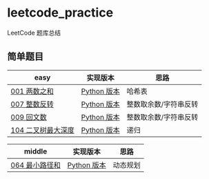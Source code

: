 # leetcode_practice
LeetCode 题库总结

## 简单题目
| easy | 实现版本 | 思路 |
| --- | --- | --- | 
| [001 两数之和](https://leetcode-cn.com/problems/two-sum/) | [Python 版本](https://github.com/zcfsmile/leetcode_practice/blob/master/Python_Code/easy/001.py) | 哈希表 |
| [007 整数反转](https://leetcode-cn.com/problems/reverse-integer/) | [Python 版本](https://github.com/zcfsmile/leetcode_practice/blob/master/Python_Code/easy/007.py) | 整数取余数/字符串反转 |
| [009 回文数](https://leetcode-cn.com/problems/palindrome-number/) | [Python 版本](https://github.com/zcfsmile/leetcode_practice/blob/master/Python_Code/easy/009.py) | 整数取余数/字符串反转 |
| [104 二叉树最大深度](https://leetcode-cn.com/problems/maximum-depth-of-binary-tree/) | [Python 版本](https://github.com/zcfsmile/leetcode_practice/blob/master/Python_Code/easy/104.py) | 递归 |

| middle | 实现版本 | 思路 |
| --- | --- | --- | 
| [064 最小路径和](https://leetcode-cn.com/problems/minimum-path-sum/) | [Python 版本](https://github.com/zcfsmile/leetcode_practice/blob/master/Python_Code/middle/064.py) | 动态规划 |
